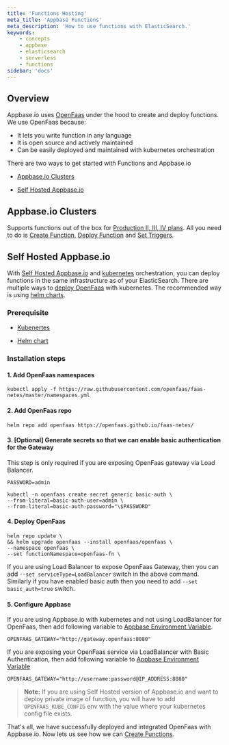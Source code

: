 ```yaml
---
title: 'Functions Hosting'
meta_title: 'Appbase Functions'
meta_description: 'How to use functions with ElasticSearch.'
keywords:
    - concepts
    - appbase
    - elasticsearch
    - serverless
    - functions
sidebar: 'docs'
---
```


## Overview

Appbase.io uses [OpenFaas](https://docs.openfaas.com) under the hood to create and deploy functions. We use OpenFaas because:

-   It lets you write function in any language
-   It is open source and actively maintained
-   Can be easily deployed and maintained with kubernetes orchestration

There are two ways to get started with Functions and Appbase.io

-   [Appbase.io Clusters](https://docs.appbase.io/docs/hosting/Cluster/)

-   [Self Hosted Appbase.io](https://github.com/appbaseio/arc-k8s)

## Appbase.io Clusters

Supports functions out of the box for [Production II, III, IV plans](https://appbase.io/clusters/#pricing). All you need to do is [Create Function](/docs/search/Functions/create), [Deploy Function](/docs/search/Functions/deploy) and [Set Triggers](/docs/search/Functions/trigger).

## Self Hosted Appbase.io

With [Self Hosted Appbase.io](https://github.com/appbaseio/arc-k8s) and [kubernetes](https://kubernetes.io/) orchestration, you can deploy functions in the same infrastructure as of your ElasticSearch. There are multiple ways to [deploy OpenFaas](https://docs.openfaas.com/deployment/kubernetes/) with kubernetes. The recommended way is using [helm charts](https://helm.sh/docs/topics/charts/).

### Prerequisite

-   [Kubenertes](https://kubernetes.io/docs/tasks/tools/install-kubectl/)

-   [Helm chart](https://github.com/helm/charts)

### Installation steps

#### 1. Add OpenFaas namespaces

    kubectl apply -f https://raw.githubusercontent.com/openfaas/faas-netes/master/namespaces.yml

#### 2. Add OpenFaas repo

    helm repo add openfaas https://openfaas.github.io/faas-netes/

#### 3. [Optional] Generate secrets so that we can enable basic authentication for the Gateway

This step is only required if you are exposing OpenFaas gateway via Load Balancer.

    PASSWORD=admin

    kubectl -n openfaas create secret generic basic-auth \
    --from-literal=basic-auth-user=admin \
    --from-literal=basic-auth-password="\$PASSWORD"

#### 4. Deploy OpenFaas

    helm repo update \
    && helm upgrade openfaas --install openfaas/openfaas \
    --namespace openfaas \
    --set functionNamespace=openfaas-fn \

If you are using Load Balancer to expose OpenFaas Gateway, then you can add `--set serviceType=LoadBalancer` switch in the above command. Similarly if you have enabled basic auth then you need to add `--set basic_auth=true` switch.

#### 5. Configure Appbase

If you are using Appbase.io with kubernetes and not using LoadBalancer for OpenFaas, then add following variable to [Appbase Environment Variable](https://github.com/appbaseio/arc-k8s).

    OPENFAAS_GATEWAY="http://gateway.openfaas:8080"

If you are exposing your OpenFaas service via LoadBalancer with Basic Authentication, then add following variable to [Appbase Environment Variable](https://github.com/appbaseio/arc-k8s)

    OPENFAAS_GATEWAY="http://username:password@IP_ADDRESS:8080"

> **Note:** If you are using Self Hosted version of Appbase.io and want to deploy private image of function, you will have to add `OPENFAAS_KUBE_CONFIG` env with the value where your kubernetes config file exists.

That's all, we have successfully deployed and integrated OpenFaas with Appbase.io. Now lets us see how we can [Create Functions](/docs/search/Functions/create).

